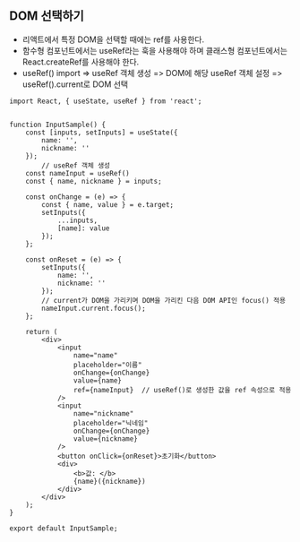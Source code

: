 ## DOM 선택하기

- 리액트에서 특정 DOM을 선택할 때에는 ref를 사용한다.
- 함수형 컴포넌트에서는 useRef라는 훅을 사용해야 하며 클래스형 컴포넌트에서는 React.createRef를 사용해야 한다.
- useRef() import => useRef 객체 생성 => DOM에 해당 useRef 객체 설정 => useRef().current로 DOM 선택

```react
import React, { useState, useRef } from 'react';


function InputSample() {
    const [inputs, setInputs] = useState({
        name: '',
        nickname: ''
    });
		// useRef 객체 생성
    const nameInput = useRef()
    const { name, nickname } = inputs;

    const onChange = (e) => {
        const { name, value } = e.target;
        setInputs({
            ...inputs,
            [name]: value
        });
    };

    const onReset = (e) => {
        setInputs({
            name: '',
            nickname: ''
        });
      	// current가 DOM을 가리키며 DOM을 가리킨 다음 DOM API인 focus() 적용
      	nameInput.current.focus();
    };

    return (
        <div>
            <input
                name="name"
                placeholder="이름"
                onChange={onChange}
                value={name}
                ref={nameInput}  // useRef()로 생성한 값을 ref 속성으로 적용
            />
            <input
                name="nickname"
                placeholder="닉네임"
                onChange={onChange}
                value={nickname}
            />
            <button onClick={onReset}>초기화</button>
            <div>
                <b>값: </b>
                {name}({nickname})
            </div>
        </div>
    );
}

export default InputSample;
```







